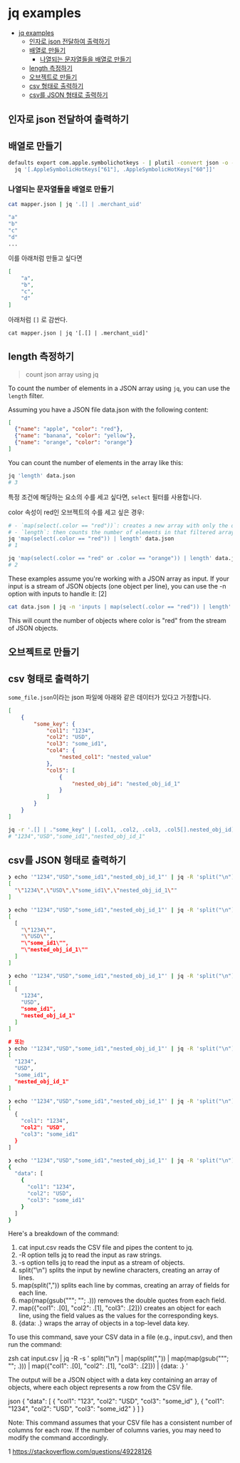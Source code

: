 # jq examples

- [jq examples](#jq-examples)
    - [인자로 json 전달하여 출력하기](#인자로-json-전달하여-출력하기)
    - [배열로 만들기](#배열로-만들기)
        - [나열되는 문자열들을 배열로 만들기](#나열되는-문자열들을-배열로-만들기)
    - [length 측정하기](#length-측정하기)
    - [오브젝트로 만들기](#오브젝트로-만들기)
    - [csv 형태로 출력하기](#csv-형태로-출력하기)
    - [csv를 JSON 형태로 출력하기](#csv를-json-형태로-출력하기)

## 인자로 json 전달하여 출력하기

## 배열로 만들기

```bash
defaults export com.apple.symbolichotkeys - | plutil -convert json -o - - |
  jq '[.AppleSymbolicHotKeys["61"], .AppleSymbolicHotKeys["60"]]'
```

### 나열되는 문자열들을 배열로 만들기

```bash
cat mapper.json | jq '.[] | .merchant_uid'

"a"
"b"
"c"
"d"
...
```

이를 아래처럼 만들고 싶다면

```json
[
    "a",
    "b",
    "c",
    "d"
]
```

아래처럼 `[]` 로 감싼다.

```shell
cat mapper.json | jq '[.[] | .merchant_uid]'
```

## length 측정하기

> count json array using jq

To count the number of elements in a JSON array using `jq`, you can use the `length` filter.

Assuming you have a JSON file data.json with the following content:

```json
[
  {"name": "apple", "color": "red"},
  {"name": "banana", "color": "yellow"},
  {"name": "orange", "color": "orange"}
]
```

You can count the number of elements in the array like this:

```bash
jq 'length' data.json
# 3
```

특정 조건에 해당하는 요소의 수를 세고 싶다면, `select` 필터를 사용합니다.

color 속성이 red인 오브젝트의 수를 세고 싶은 경우:

```bash
# - `map(select(.color == "red"))`: creates a new array with only the objects where the color is "red".
# - `length`: then counts the number of elements in that filtered array.
jq 'map(select(.color == "red")) | length' data.json
# 1

jq 'map(select(.color == "red" or .color == "orange")) | length' data.json
# 2
```

These examples assume you're working with a JSON array as input. If your input is a stream of JSON objects
(one object per line), you can use the -n option with inputs to handle it: [2]

```bash
cat data.json | jq -n 'inputs | map(select(.color == "red")) | length'
```

This will count the number of objects where color is "red" from the stream of JSON objects.

## 오브젝트로 만들기

## csv 형태로 출력하기

`some_file.json`이라는 json 파일에 아래와 같은 데이터가 있다고 가정합니다.

```json
[
    {
        "some_key": {
            "col1": "1234",
            "col2": "USD",
            "col3": "some_id1",
            "col4": {
                "nested_col1": "nested_value"
            },
            "col5": [
                {
                    "nested_obj_id": "nested_obj_id_1"
                }
            ]
        }
    }
]
```

```sh
jq -r '.[] | ."some_key" | [.col1, .col2, .col3, .col5[].nested_obj_id] | @csv' some_file.json
# "1234","USD","some_id1","nested_obj_id_1"
```

## csv를 JSON 형태로 출력하기

```sh
❯ echo '"1234","USD","some_id1","nested_obj_id_1"' | jq -R 'split("\n")'
[
  "\"1234\",\"USD\",\"some_id1\",\"nested_obj_id_1\""
]
```

```sh
❯ echo '"1234","USD","some_id1","nested_obj_id_1"' | jq -R 'split("\n") | map(split(","))'
[
  [
    "\"1234\"",
    "\"USD\"",
    "\"some_id1\"",
    "\"nested_obj_id_1\""
  ]
]
```

```sh
❯ echo '"1234","USD","some_id1","nested_obj_id_1"' | jq -R 'split("\n") | map(split(",")) | map(map(gsub("\""; "")))'
[
  [
    "1234",
    "USD",
    "some_id1",
    "nested_obj_id_1"
  ]
]

# 또는
❯ echo '"1234","USD","some_id1","nested_obj_id_1"' | jq -R 'split("\n") | map(split(",")) | .[] | map(gsub("\""; ""))'
[
  "1234",
  "USD",
  "some_id1",
  "nested_obj_id_1"
]
```

```sh
❯ echo '"1234","USD","some_id1","nested_obj_id_1"' | jq -R 'split("\n") | map(split(",")) | map(map(gsub("\""; ""))) | map({"col1": .[0], "col2": .[1], "col3": .[2]})'
[
  {
    "col1": "1234",
    "col2": "USD",
    "col3": "some_id1"
  }
]
```

```sh
❯ echo '"1234","USD","some_id1","nested_obj_id_1"' | jq -R 'split("\n") | map(split(",")) | map(map(gsub("\""; ""))) | map({"col1": .[0], "col2": .[1], "col3": .[2]}) | {data: .}'
{
  "data": [
    {
      "col1": "1234",
      "col2": "USD",
      "col3": "some_id1"
    }
  ]
}
```

Here's a breakdown of the command:

1. cat input.csv reads the CSV file and pipes the content to jq.
2. -R option tells jq to read the input as raw strings.
3. -s option tells jq to read the input as a stream of objects.
4. split("\n") splits the input by newline characters, creating an array of lines.
5. map(split(",")) splits each line by commas, creating an array of fields for each line.
6. map(map(gsub("\""; ""; .))) removes the double quotes from each field.
7. map({"col1": .[0], "col2": .[1], "col3": .[2]}) creates an object for each line, using the field values as the values for the corresponding keys.
8. {data: .} wraps the array of objects in a top-level data key.

To use this command, save your CSV data in a file (e.g., input.csv), and then run the command:

zsh
cat input.csv | jq -R -s '
  split("\n") |
  map(split(",")) |
  map(map(gsub("\""; ""; .))) |
  map({"col1": .[0], "col2": .[1], "col3": .[2]}) |
  {data: .}
'

The output will be a JSON object with a data key containing an array of objects, where each object represents a row from the CSV file.

json
{
  "data": [
    {
      "col1": "123",
      "col2": "USD",
      "col3": "some_id"
    },
    {
      "col1": "1234",
      "col2": "USD",
      "col3": "some_id2"
    }
  ]
}

Note: This command assumes that your CSV file has a consistent number of columns for each row. If the number of columns varies, you may need to
modify the command accordingly.

1 <https://stackoverflow.com/questions/49228126>
